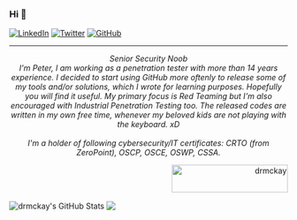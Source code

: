 <!--
**drmckay/drmckay** is a ✨ _special_ ✨ repository because its `README.md` (this file) appears on your GitHub profile.

Here are some ideas to get you started:

- 🔭 I’m currently working on ...
- 🌱 I’m currently learning ...
- 👯 I’m looking to collaborate on ...
- 🤔 I’m looking for help with ...
- 💬 Ask me about ...
- 📫 How to reach me: ...
- 😄 Pronouns: ...
- ⚡ Fun fact: ...
-->

### Hi 👋

<a href="https://www.linkedin.com/in/verespeter/" target="_blank"><img src="https://img.shields.io/badge/LinkedIn-%230077B5.svg?&style=flat-square&logo=linkedin&logoColor=white" alt="LinkedIn"></a>
<a href="https://twitter.com/_drmckay" target="_blank"><img src="https://img.shields.io/badge/-Twitter-1ca0f1?style=flat-square&labelColor=1ca0f1&logo=twitter&logoColor=white" alt="Twitter"></a>
<a href="https://github.com/drmckay" target="_blank"><img src="https://img.shields.io/badge/-GitHub-181717?style=flat-square&logo=github" alt="GitHub"></a>

<hr>

<p align="center"><em>Senior Security Noob<br>
  I'm Peter, I am working as a penetration tester with more than 14 years experience. I decided to start using GitHub more oftenly to release some of my tools and/or solutions, which I wrote for learning purposes. Hopefully you will find it useful. My primary focus is Red Teaming but I'm also encouraged with Industrial Penetration Testing too. The released codes are written in my own free time, whenever my beloved kids are not playing with the keyboard. xD
  <br/>
  <br/>
  I'm a holder of following cybersecurity/IT certificates: CRTO (from ZeroPoint), OSCP, OSCE, OSWP, CSSA.
  <br/>
</em></p>
<p align="right" style="vertical-align:bottom;">
  <a href="https://www.buymeacoffee.com/drmckay" target="blank"> <img align="center" src="https://cdn.buymeacoffee.com/buttons/v2/default-yellow.png" height="50" width="210" alt="drmckay" /></a>
</p>

<img align="center" src="https://github-readme-stats.vercel.app/api?username=drmckay&show_icons=true&line_height=33&count_private=true&theme=vue-dark" alt="drmckay's GitHub Stats" />

<img align="center" src="https://github-readme-stats.vercel.app/api/top-langs/?username=drmckay&&hide=cmake&langs_count=5&line_height=35&theme=vue-dark" />

<!-- CREDITS: 
  -- Thanks S3cur3Th1sSh1t, I've taken half of the readme format from him, as I really liked it 
  -- https://github.com/S3cur3Th1sSh1t/S3cur3Th1sSh1t
  -- Thanks mgeeky, the remaining parts were taken from you, it was cool
  -- https://github.com/mgeeky/mgeeky
-->
